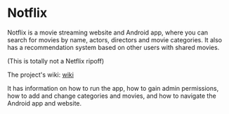 # Notflix

Notflix is a movie streaming website and Android app, where you can search for movies by name, actors, directors and movie categories.
It also has a recommendation system based on other users with shared movies.

(This is totally not a Netflix ripoff)

The project's wiki: [wiki](https://github.com/Tal-Gordon/Notflix-v4.0/wiki)

It has information on how to run the app, how to gain admin permissions, how to add and change categories and movies, and how to navigate the Android app and website.
